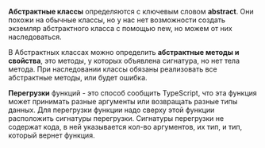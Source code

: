 **Абстрактные классы** определяются с ключевым словом **abstract**. Они похожи на обычные классы, но у нас нет возможности создать экземляр абстрактного класса с помощью new, но можем от них наследоваться.

В Абстрактных классах можно определить **абстрактные методы и свойства**, это методы, у которых объявлена сигнатура, но нет тела метода. При наследовании классы обязаны реализовать все абстрактные методы, или будет ошибка.


**Перегрузки** функций - это способ сообщить TypeScript, что эта функция может принимать разные аргументы или возвращать разные типы данных. Для перегрузки функции надо сверху этой функции расположить сигнатуры перегрузки. Сигнатуры перегрузки не содержат кода, в ней указывается кол-во аргументов, их тип, и тип, который вернет функция.